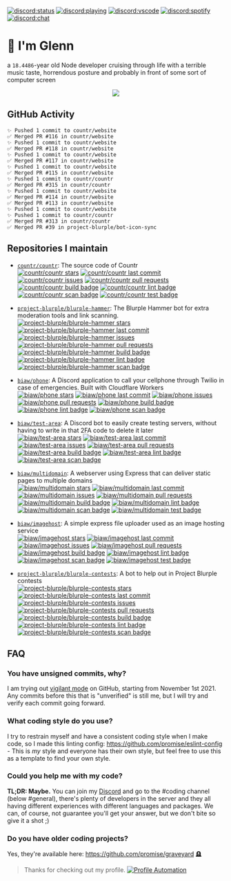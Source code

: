 [![discord:status](https://dev.discordprofiles.me/badge/status/110090225929191424)](https://discord.com/users/110090225929191424)
[![discord:playing](https://dev.discordprofiles.me/badge/playing/110090225929191424)](https://discord.com/users/110090225929191424)
[![discord:vscode](https://dev.discordprofiles.me/badge/vscode/110090225929191424)](https://discord.com/users/110090225929191424)
[![discord:spotify](https://dev.discordprofiles.me/badge/spotify/110090225929191424)](https://dev.discordprofiles.me/openspotify/110090225929191424)
[![discord:chat](https://img.shields.io/discord/449576301997588490)](https://i.promise.solutions/discord)

# 👋 I'm Glenn

a `18.4486`-year old Node developer cruising through life with a terrible music taste, horrendous posture and probably in front of some sort of computer screen

<p align="center"><img src="https://skillicons.dev/icons?i=nodejs,ts,js,discord,bots,mongodb,github,git,express,docker,workers,jest,md,html,tailwind,react,css&perline=50"/></p>

## GitHub Activity

```
✨ Pushed 1 commit to countr/website
✅ Merged PR #116 in countr/website
✨ Pushed 1 commit to countr/website
✅ Merged PR #118 in countr/website
✨ Pushed 1 commit to countr/website
✅ Merged PR #117 in countr/website
✨ Pushed 1 commit to countr/website
✅ Merged PR #115 in countr/website
✨ Pushed 1 commit to countr/countr
✅ Merged PR #315 in countr/countr
✨ Pushed 1 commit to countr/website
✅ Merged PR #114 in countr/website
✅ Merged PR #113 in countr/website
✨ Pushed 1 commit to countr/website
✨ Pushed 1 commit to countr/countr
✅ Merged PR #313 in countr/countr
✅ Merged PR #39 in project-blurple/bot-icon-sync
```

## Repositories I maintain

* [`countr/countr`](https://github.com/countr/countr): The source code of Countr\
[![countr/countr stars](https://img.shields.io/github/stars/countr/countr?label=⭐)](https://github.com/countr/countr/stargazers)
[![countr/countr last commit](https://img.shields.io/github/last-commit/countr/countr?label=✨)](https://github.com/countr/countr/commits)
[![countr/countr issues](https://img.shields.io/github/issues-raw/countr/countr?label=❓)](https://github.com/countr/countr/issues)
[![countr/countr pull requests](https://img.shields.io/github/issues-pr-raw/countr/countr?label=💪)](https://github.com/countr/countr/pulls)
[![countr/countr build badge](https://img.shields.io/github/workflow/status/countr/countr/Docker%20Compose?label=📦)](https://github.com/countr/countr/actions/workflows/docker-test.yml)
[![countr/countr lint badge](https://img.shields.io/github/workflow/status/countr/countr/Linting?label=👌)](https://github.com/countr/countr/actions/workflows/linting.yml)
[![countr/countr scan badge](https://img.shields.io/github/workflow/status/countr/countr/Analysis%20and%20Scans?label=🔎)](https://github.com/countr/countr/actions/workflows/analysis-and-scans.yml)
[![countr/countr test badge](https://img.shields.io/github/workflow/status/countr/countr/Testing?label=🔬)](https://github.com/countr/countr/actions/workflows/testing.yml)

* [`project-blurple/blurple-hammer`](https://github.com/project-blurple/blurple-hammer): The Blurple Hammer bot for extra moderation tools and link scanning.\
[![project-blurple/blurple-hammer stars](https://img.shields.io/github/stars/project-blurple/blurple-hammer?label=⭐)](https://github.com/project-blurple/blurple-hammer/stargazers)
[![project-blurple/blurple-hammer last commit](https://img.shields.io/github/last-commit/project-blurple/blurple-hammer?label=✨)](https://github.com/project-blurple/blurple-hammer/commits)
[![project-blurple/blurple-hammer issues](https://img.shields.io/github/issues-raw/project-blurple/blurple-hammer?label=❓)](https://github.com/project-blurple/blurple-hammer/issues)
[![project-blurple/blurple-hammer pull requests](https://img.shields.io/github/issues-pr-raw/project-blurple/blurple-hammer?label=💪)](https://github.com/project-blurple/blurple-hammer/pulls)
[![project-blurple/blurple-hammer build badge](https://img.shields.io/github/workflow/status/project-blurple/blurple-hammer/Docker%20Compose?label=📦)](https://github.com/project-blurple/blurple-hammer/actions/workflows/docker-test.yml)
[![project-blurple/blurple-hammer lint badge](https://img.shields.io/github/workflow/status/project-blurple/blurple-hammer/Linting?label=👌)](https://github.com/project-blurple/blurple-hammer/actions/workflows/linting.yml)
[![project-blurple/blurple-hammer scan badge](https://img.shields.io/github/workflow/status/project-blurple/blurple-hammer/Analysis%20and%20Scans?label=🔎)](https://github.com/project-blurple/blurple-hammer/actions/workflows/analysis-and-scans.yml)

* [`biaw/phone`](https://github.com/biaw/phone): A Discord application to call your cellphone through Twilio in case of emergencies. Built with Cloudflare Workers\
[![biaw/phone stars](https://img.shields.io/github/stars/biaw/phone?label=⭐)](https://github.com/biaw/phone/stargazers)
[![biaw/phone last commit](https://img.shields.io/github/last-commit/biaw/phone?label=✨)](https://github.com/biaw/phone/commits)
[![biaw/phone issues](https://img.shields.io/github/issues-raw/biaw/phone?label=❓)](https://github.com/biaw/phone/issues)
[![biaw/phone pull requests](https://img.shields.io/github/issues-pr-raw/biaw/phone?label=💪)](https://github.com/biaw/phone/pulls)
[![biaw/phone build badge](https://img.shields.io/github/workflow/status/biaw/phone/Build%20and%20publish?label=📦)](https://github.com/biaw/phone/actions/workflows/build-and-publish.yml)
[![biaw/phone lint badge](https://img.shields.io/github/workflow/status/biaw/phone/Linting?label=👌)](https://github.com/biaw/phone/actions/workflows/linting.yml)
[![biaw/phone scan badge](https://img.shields.io/github/workflow/status/biaw/phone/Analysis%20and%20Scans?label=🔎)](https://github.com/biaw/phone/actions/workflows/analysis-and-scans.yml)

* [`biaw/test-area`](https://github.com/biaw/test-area): A Discord bot to easily create testing servers, without having to write in that 2FA code to delete it later\
[![biaw/test-area stars](https://img.shields.io/github/stars/biaw/test-area?label=⭐)](https://github.com/biaw/test-area/stargazers)
[![biaw/test-area last commit](https://img.shields.io/github/last-commit/biaw/test-area?label=✨)](https://github.com/biaw/test-area/commits)
[![biaw/test-area issues](https://img.shields.io/github/issues-raw/biaw/test-area?label=❓)](https://github.com/biaw/test-area/issues)
[![biaw/test-area pull requests](https://img.shields.io/github/issues-pr-raw/biaw/test-area?label=💪)](https://github.com/biaw/test-area/pulls)
[![biaw/test-area build badge](https://img.shields.io/github/workflow/status/biaw/test-area/Build%20and%20publish?label=📦)](https://github.com/biaw/test-area/actions/workflows/build-and-publish.yml)
[![biaw/test-area lint badge](https://img.shields.io/github/workflow/status/biaw/test-area/Linting?label=👌)](https://github.com/biaw/test-area/actions/workflows/linting.yml)
[![biaw/test-area scan badge](https://img.shields.io/github/workflow/status/biaw/test-area/Analysis%20and%20Scans?label=🔎)](https://github.com/biaw/test-area/actions/workflows/analysis-and-scans.yml)

* [`biaw/multidomain`](https://github.com/biaw/multidomain): A webserver using Express that can deliver static pages to multiple domains\
[![biaw/multidomain stars](https://img.shields.io/github/stars/biaw/multidomain?label=⭐)](https://github.com/biaw/multidomain/stargazers)
[![biaw/multidomain last commit](https://img.shields.io/github/last-commit/biaw/multidomain?label=✨)](https://github.com/biaw/multidomain/commits)
[![biaw/multidomain issues](https://img.shields.io/github/issues-raw/biaw/multidomain?label=❓)](https://github.com/biaw/multidomain/issues)
[![biaw/multidomain pull requests](https://img.shields.io/github/issues-pr-raw/biaw/multidomain?label=💪)](https://github.com/biaw/multidomain/pulls)
[![biaw/multidomain build badge](https://img.shields.io/github/workflow/status/biaw/multidomain/Build%20and%20publish?label=📦)](https://github.com/biaw/multidomain/actions/workflows/build-and-publish.yml)
[![biaw/multidomain lint badge](https://img.shields.io/github/workflow/status/biaw/multidomain/Linting?label=👌)](https://github.com/biaw/multidomain/actions/workflows/linting.yml)
[![biaw/multidomain scan badge](https://img.shields.io/github/workflow/status/biaw/multidomain/Analysis%20and%20Scans?label=🔎)](https://github.com/biaw/multidomain/actions/workflows/analysis-and-scans.yml)
[![biaw/multidomain test badge](https://img.shields.io/github/workflow/status/biaw/multidomain/Testing?label=🔬)](https://github.com/biaw/multidomain/actions/workflows/testing.yml)

* [`biaw/imagehost`](https://github.com/biaw/imagehost): A simple express file uploader used as an image hosting service\
[![biaw/imagehost stars](https://img.shields.io/github/stars/biaw/imagehost?label=⭐)](https://github.com/biaw/imagehost/stargazers)
[![biaw/imagehost last commit](https://img.shields.io/github/last-commit/biaw/imagehost?label=✨)](https://github.com/biaw/imagehost/commits)
[![biaw/imagehost issues](https://img.shields.io/github/issues-raw/biaw/imagehost?label=❓)](https://github.com/biaw/imagehost/issues)
[![biaw/imagehost pull requests](https://img.shields.io/github/issues-pr-raw/biaw/imagehost?label=💪)](https://github.com/biaw/imagehost/pulls)
[![biaw/imagehost build badge](https://img.shields.io/github/workflow/status/biaw/imagehost/Build%20and%20publish?label=📦)](https://github.com/biaw/imagehost/actions/workflows/build-and-publish.yml)
[![biaw/imagehost lint badge](https://img.shields.io/github/workflow/status/biaw/imagehost/Linting?label=👌)](https://github.com/biaw/imagehost/actions/workflows/linting.yml)
[![biaw/imagehost scan badge](https://img.shields.io/github/workflow/status/biaw/imagehost/Analysis%20and%20Scans?label=🔎)](https://github.com/biaw/imagehost/actions/workflows/analysis-and-scans.yml)
[![biaw/imagehost test badge](https://img.shields.io/github/workflow/status/biaw/imagehost/Testing?label=🔬)](https://github.com/biaw/imagehost/actions/workflows/testing.yml)

* [`project-blurple/blurple-contests`](https://github.com/project-blurple/blurple-contests): A bot to help out in Project Blurple contests\
[![project-blurple/blurple-contests stars](https://img.shields.io/github/stars/project-blurple/blurple-contests?label=⭐)](https://github.com/project-blurple/blurple-contests/stargazers)
[![project-blurple/blurple-contests last commit](https://img.shields.io/github/last-commit/project-blurple/blurple-contests?label=✨)](https://github.com/project-blurple/blurple-contests/commits)
[![project-blurple/blurple-contests issues](https://img.shields.io/github/issues-raw/project-blurple/blurple-contests?label=❓)](https://github.com/project-blurple/blurple-contests/issues)
[![project-blurple/blurple-contests pull requests](https://img.shields.io/github/issues-pr-raw/project-blurple/blurple-contests?label=💪)](https://github.com/project-blurple/blurple-contests/pulls)
[![project-blurple/blurple-contests build badge](https://img.shields.io/github/workflow/status/project-blurple/blurple-contests/Docker%20Compose?label=📦)](https://github.com/project-blurple/blurple-contests/actions/workflows/docker-test.yml)
[![project-blurple/blurple-contests lint badge](https://img.shields.io/github/workflow/status/project-blurple/blurple-contests/Linting?label=👌)](https://github.com/project-blurple/blurple-contests/actions/workflows/linting.yml)
[![project-blurple/blurple-contests scan badge](https://img.shields.io/github/workflow/status/project-blurple/blurple-contests/Analysis%20and%20Scans?label=🔎)](https://github.com/project-blurple/blurple-contests/actions/workflows/analysis-and-scans.yml)

## FAQ

### You have unsigned commits, why?

I am trying out [vigilant mode](https://docs.github.com/github/authenticating-to-github/displaying-verification-statuses-for-all-of-your-commits) on GitHub, starting from November 1st 2021. Any commits before this that is "unverified" is still me, but I will try and verify each commit going forward.

### What coding style do you use?

I try to restrain myself and have a consistent coding style when I make code, so I made this linting config: https://github.com/promise/eslint-config - This is *my* style and everyone has their own style, but feel free to use this as a template to find your own style.

### Could you help me with my code?

**TL;DR: Maybe.** You can join my [Discord](https://promise.solutions/discord) and go to the #coding channel (below #general), there's plenty of developers in the server and they all having different experiences with different languages and packages. We can, of course, not guarantee you'll get your answer, but we don't bite so give it a shot ;)

### Do you have older coding projects?

Yes, they're available here: https://github.com/promise/graveyard 🪦

> Thanks for checking out my profile. [![Profile Automation](https://img.shields.io/github/workflow/status/promise/promise/README%20Update?label=automation)](https://github.com/promise/promise/actions/workflows/README.yml)
